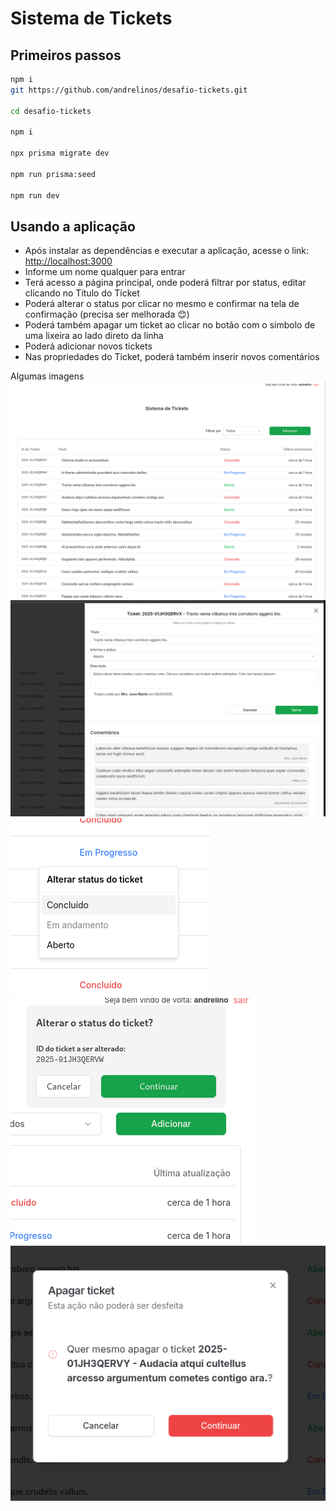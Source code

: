 # Sistema de Tickets

## Primeiros passos

```bash
npm i
git https://github.com/andrelinos/desafio-tickets.git

cd desafio-tickets

npm i

npx prisma migrate dev

npm run prisma:seed

npm run dev

```

## Usando a aplicação

- Após instalar as dependências e executar a aplicação, acesse o link: <http://localhost:3000>
- Informe um nome qualquer para entrar
- Terá acesso a página principal, onde poderá filtrar por status, editar clicando no Título do Ticket
- Poderá alterar o status por clicar no mesmo e confirmar na tela de confirmação (precisa ser melhorada 😊)
- Poderá também apagar um ticket ao clicar no botão com o simbolo de uma lixeira ao lado direto da linha
- Poderá adicionar novos tickets
- Nas propriedades do Ticket, poderá também inserir novos comentários

Algumas imagens
![Descrição da Imagem](.github/home.png)
![Descrição da Imagem](.github/edit.png)
![Descrição da Imagem](.github/change-status.png)
![Descrição da Imagem](.github/change-status-set.png)
![Descrição da Imagem](.github/delete.png)
